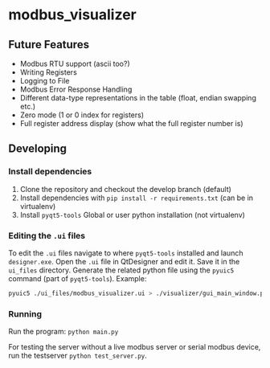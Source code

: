 # modbus_visualizer

## Future Features
* Modbus RTU support (ascii too?)
* Writing Registers
* Logging to File
* Modbus Error Response Handling
* Different data-type representations in the table (float, endian swapping etc.)
* Zero mode (1 or 0 index for registers)
* Full register address display (show what the full register number is)

## Developing

### Install dependencies
1. Clone the repository and checkout the develop branch (default)
1. Install dependencies with `pip install -r requirements.txt` (can be in virtualenv)
1. Install `pyqt5-tools` Global or user python installation (not virtualenv)

### Editing the `.ui` files
To edit the `.ui` files navigate to where `pyqt5-tools` installed and launch `designer.exe`. Open the `.ui` file in 
QtDesigner and edit it. Save it in the `ui_files` directory. Generate the related python file using the `pyuic5` command 
(part of `pyqt5-tools`). Example:
```bash
pyuic5 ./ui_files/modbus_visualizer.ui > ./visualizer/gui_main_window.py
```

### Running
Run the program: `python main.py`

For testing the server without a live modbus server or serial modbus device, run the testserver `python test_server.py`.